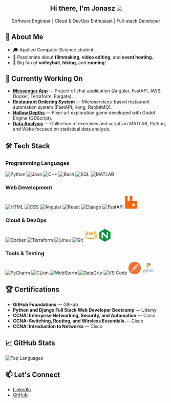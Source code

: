 <h2 align="center">Hi there, I'm Jonasz <img src="https://media.giphy.com/media/hvRJCLFzcasrR4ia7z/giphy.gif" width="35px"></h2>

<p align="center">
  Software Engineer | Cloud & DevOps Enthusiast | Full-stack Developer
</p>

## 🚀 About Me
- 🎓 Applied Computer Science student.
- 🎥 Passionate about **filmmaking**, **video editing**, and **event hosting**.
- 🏐 Big fan of **volleyball**, **hiking**, and **running**!

## 🔭 Currently Working On
- [**Messenger App**](https://github.com/jonasz-lazar-pwr/messenger-app/) — Project of chat application (Angular, FastAPI, AWS, Docker, Terraform, Fargate).
- [**Restaurant Ordering System**](https://github.com/jonasz-lazar-pwr/isi-project/) — Microservices-based restaurant automation system (FastAPI, Kong, RabbitMQ).
- [**Hollow Depths**](https://github.com/jonasz-lazar-pwr/hollow-depths-game/) — Pixel-art exploration game developed with Godot Engine (GDScript).
- [**Data Analysis**](https://github.com/jonasz-lazar-pwr/data-analysis/) — Collection of exercises and scripts in MATLAB, Python, and Weka focused on statistical data analysis.

## 🛠️ Tech Stack

### Programming Languages
<div>
  <img src="https://cdn.jsdelivr.net/gh/devicons/devicon/icons/python/python-original.svg" width="40" alt="Python" />
  <img src="https://cdn.jsdelivr.net/gh/devicons/devicon/icons/java/java-original.svg" width="40" alt="Java" />
  <img src="https://cdn.jsdelivr.net/gh/devicons/devicon/icons/cplusplus/cplusplus-original.svg" width="40" alt="C++" />
  <img src="https://cdn.jsdelivr.net/gh/devicons/devicon/icons/bash/bash-original.svg" width="40" alt="Bash" />
  <img src="https://cdn.jsdelivr.net/gh/devicons/devicon/icons/postgresql/postgresql-original.svg" width="40" alt="SQL" />
  <img src="https://upload.wikimedia.org/wikipedia/commons/2/21/Matlab_Logo.png" width="40" alt="MATLAB" title="MATLAB" />
</div>

### Web Development
<div>
  <img src="https://cdn.jsdelivr.net/gh/devicons/devicon/icons/html5/html5-original.svg" width="40" alt="HTML" />
  <img src="https://cdn.jsdelivr.net/gh/devicons/devicon/icons/css3/css3-original.svg" width="40" alt="CSS" />
  <img src="https://cdn.jsdelivr.net/gh/devicons/devicon/icons/angularjs/angularjs-original.svg" width="40" alt="Angular" />
  <img src="https://cdn.jsdelivr.net/gh/devicons/devicon/icons/react/react-original.svg" width="40" alt="React" />
  <img src="https://cdn.jsdelivr.net/gh/devicons/devicon/icons/django/django-plain.svg" width="40" alt="Django" />
  <img src="https://cdn.jsdelivr.net/gh/devicons/devicon/icons/fastapi/fastapi-original.svg" width="40" alt="FastAPI" />
  <img src="https://raw.githubusercontent.com/devicons/devicon/v2.16.0/icons/rabbitmq/rabbitmq-original.svg" width="40" alt="RabbitMQ" title="RabbitMQ" />
</div>

### Cloud & DevOps
<div>
  <img src="https://cdn.jsdelivr.net/gh/devicons/devicon/icons/docker/docker-original.svg" width="40" alt="Docker" />
  <img src="https://cdn.jsdelivr.net/gh/devicons/devicon/icons/terraform/terraform-original.svg" width="40" alt="Terraform" />
  <img src="https://cdn.jsdelivr.net/gh/devicons/devicon/icons/linux/linux-original.svg" width="40" alt="Linux" />
  <img src="https://cdn.jsdelivr.net/gh/devicons/devicon/icons/git/git-original.svg" width="40" alt="Git" />
  <img src="https://raw.githubusercontent.com/devicons/devicon/v2.16.0/icons/amazonwebservices/amazonwebservices-plain-wordmark.svg" width="40" alt="AWS" title="Amazon Web Services" />
  <img src="https://raw.githubusercontent.com/devicons/devicon/v2.16.0/icons/nginx/nginx-original.svg" width="40" alt="NGINX" title="NGINX" />
</div>

### Tools & Testing
<div>
  <img src="https://resources.jetbrains.com/storage/products/pycharm/img/meta/pycharm_logo_300x300.png" width="40" alt="PyCharm" title="PyCharm" />
  <img src="https://resources.jetbrains.com/storage/products/clion/img/meta/clion_logo_300x300.png" width="40" alt="CLion" title="CLion" />
  <img src="https://resources.jetbrains.com/storage/products/webstorm/img/meta/webstorm_logo_300x300.png" width="40" alt="WebStorm" title="WebStorm" />
  <img src="https://resources.jetbrains.com/storage/products/datagrip/img/meta/datagrip_logo_300x300.png" width="40" alt="DataGrip" title="DataGrip" />
  <img src="https://cdn.jsdelivr.net/gh/devicons/devicon/icons/vscode/vscode-original.svg" width="40" alt="VS Code" title="VS Code" />
  <img src="https://raw.githubusercontent.com/devicons/devicon/v2.16.0/icons/postman/postman-original.svg" width="40" alt="Postman" title="Postman" />
  <img src="https://raw.githubusercontent.com/devicons/devicon/v2.16.0/icons/pytest/pytest-original-wordmark.svg" width="40" alt="Pytest" title="Pytest" />
</div>

## 🏆 Certifications
- **GitHub Foundations** — GitHub
- **Python and Django Full Stack Web Developer Bootcamp** — Udemy
- **CCNA: Enterprise Networking, Security, and Automation** — Cisco
- **CCNA: Switching, Routing, and Wireless Essentials** — Cisco
- **CCNA: Introduction to Networks** — Cisco

## 📈 GitHub Stats
<p align="left">
  <img src="https://github-readme-stats.vercel.app/api/top-langs/?username=jonasz-lazar-pwr&layout=compact&theme=github_dark" alt="Top Languages" />
</p>

## 📫 Let's Connect
- [LinkedIn](https://www.linkedin.com/in/jonasz-lazar/)  
- [GitHub](https://github.com/jonasz-lazar-pwr)
